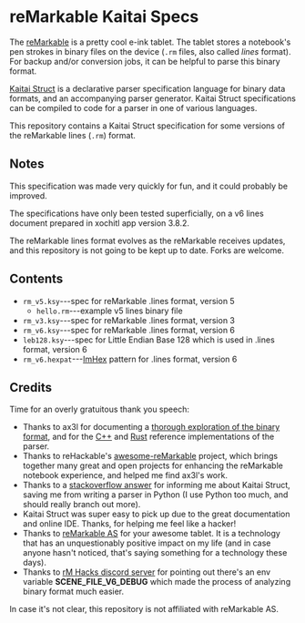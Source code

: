 reMarkable Kaitai Specs
=======================

The [reMarkable](https://remarkable.com/)
is a pretty cool e-ink tablet.
The tablet stores a notebook's pen strokes in binary files on the device
(`.rm` files, also called *lines* format).
For backup and/or conversion jobs, it can be helpful to parse this binary
format.

[Kaitai Struct](http://kaitai.io/)
is a declarative parser specification language for binary data formats,
and an accompanying parser generator.
Kaitai Struct specifications can be compiled to code for a parser in one
of various languages.

This repository contains a Kaitai Struct specification for some versions
of the reMarkable lines (`.rm`) format.

Notes
-----

This specification was made very quickly for fun, and it could probably
be improved. 

The specifications have only been tested superficially, on a
v6 lines document prepared in xochitl app version 3.8.2.

The reMarkable lines format evolves as the reMarkable receives updates,
and this repository is not going to be kept up to date. Forks
are welcome.

Contents
--------

* `rm_v5.ksy`---spec for reMarkable .lines format, version 5
  * `hello.rm`---example v5 lines binary file
* `rm_v3.ksy`---spec for reMarkable .lines format, version 3
* `rm_v6.ksy`---spec for reMarkable .lines format, version 6
* `leb128.ksy`---spec for Little Endian Base 128 which is used in .lines format, version 6
* `rm_v6.hexpat`---[ImHex](https://github.com/WerWolv/ImHex) pattern for .lines format, version 6

Credits
-------

Time for an overly gratuitous thank you speech:

* Thanks to ax3l for documenting a
  [thorough exploration of the binary format](https://plasma.ninja/blog/devices/remarkable/binary/format/2017/12/26/reMarkable-lines-file-format.html),
  and for the
  [C++](https://github.com/ax3l/lines-are-beautiful)
  and
  [Rust](https://github.com/ax3l/lines-are-rusty)
  reference implementations of the parser.
* Thanks to reHackable's
  [awesome-reMarkable](https://github.com/reHackable/awesome-reMarkable)
  project, which brings together many great and open projects for enhancing
  the reMarkable notebook experience, and helped me find ax3l's work.
* Thanks to a [stackoverflow answer](https://stackoverflow.com/a/39827436)
  for informing me about Kaitai Struct, saving me from writing a parser in
  Python (I use Python too much, and should really branch out more).
* Kaitai Struct was super easy to pick up due to the great documentation and
  online IDE. Thanks,  for helping me feel like a hacker!
* Thanks to [reMarkable AS](https://remarkable.com/) for your awesome tablet.
  It is a technology that has an unquestionably positive impact on my life
  (and in case anyone hasn't noticed, that's saying something for a technology
  these days).
* Thanks to [rM Hacks discord server](https://discord.com/invite/bgVXW2bchN) for 
  pointing out there's an env variable **SCENE_FILE_V6_DEBUG** which made 
  the process of analyzing binary format much easier.

In case it's not clear, this repository is not affiliated with reMarkable AS.
